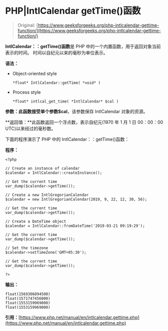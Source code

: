 # PHP|IntlCalendar getTime()函数

> Original: [https://www.geeksforgeeks.org/php-intlcalendar-gettime-function/](https://www.geeksforgeeks.org/php-intlcalendar-gettime-function/)

**IntlCalendar：：getTime()函数**是 PHP 中的一个内置函数，用于返回对象当前表示的时间。 时间以自纪元以来的毫秒为单位表示。

**语法：**

*   Object-oriented style

    ```
    *float* IntlCalendar::getTime( *void* )
    ```

*   Process style

    ```
    *float* intlcal_get_time( *IntlCalendar* $cal )
    ```

**参数：**此函数接受单个参数**$cal**，该参数保存 IntlCalendar 对象的资源。

**返回值：**此函数返回一个浮点数，表示自纪元(1970 年 1 月 1 日 00：00：00 UTC)以来经过的毫秒数。

下面的程序演示了 PHP 中的 IntlCalendar：：getTime()函数：

**程序：**

```
<?php

// Create an instance of calendar
$calendar = IntlCalendar::createInstance();

// Get the current time
var_dump($calendar->getTime());

// Create a new IntlGregorianCalendar
$calendar = new IntlGregorianCalendar(2019, 9, 22, 12, 30, 56);

// Get the current time
var_dump($calendar->getTime());

// Create a DateTime object
$calendar = IntlCalendar::fromDateTime('2019-03-21 09:19:29');

// Get the current time
var_dump($calendar->getTime());

// Set the timezone
$calendar->setTimeZone('GMT+05:30');

// Get the current time
var_dump($calendar->getTime());

?>
```

**输出：**

```
float(1569306894500)
float(1571747456000)
float(1553159969000)
float(1553159969000)

```

**引用：**[https://www.php.net/manual/en/intlcalendar.gettime.php](https://www.php.net/manual/en/intlcalendar.gettime.php)